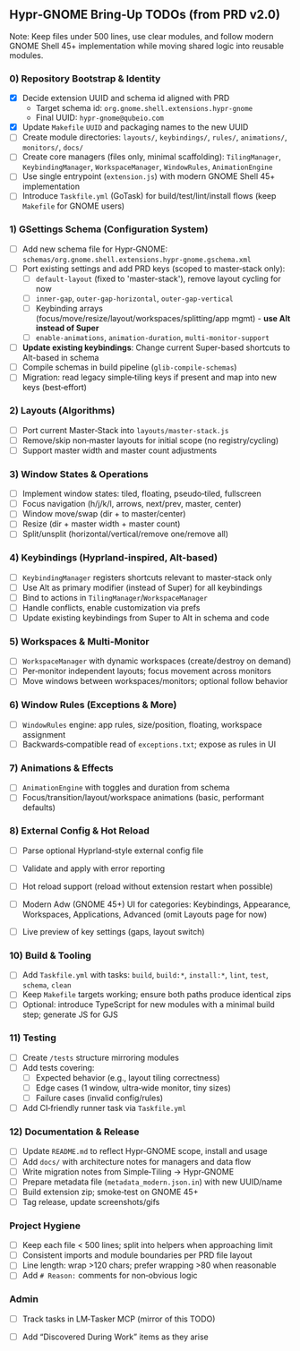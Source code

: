 ## Hypr‑GNOME Bring‑Up TODOs (from PRD v2.0)

Note: Keep files under 500 lines, use clear modules, and follow modern GNOME Shell 45+ implementation while moving shared logic into reusable modules.

### 0) Repository Bootstrap & Identity
- [x] Decide extension UUID and schema id aligned with PRD
  - Target schema id: `org.gnome.shell.extensions.hypr-gnome`
  - Final UUID: `hypr-gnome@qubeio.com`
- [x] Update `Makefile` `UUID` and packaging names to the new UUID
- [ ] Create module directories: `layouts/`, `keybindings/`, `rules/`, `animations/`, `monitors/`, `docs/`
- [ ] Create core managers (files only, minimal scaffolding): `TilingManager`, `KeybindingManager`, `WorkspaceManager`, `WindowRules`, `AnimationEngine`
- [ ] Use single entrypoint (`extension.js`) with modern GNOME Shell 45+ implementation
- [ ] Introduce `Taskfile.yml` (GoTask) for build/test/lint/install flows (keep `Makefile` for GNOME users)

### 1) GSettings Schema (Configuration System)
- [ ] Add new schema file for Hypr‑GNOME: `schemas/org.gnome.shell.extensions.hypr-gnome.gschema.xml`
- [ ] Port existing settings and add PRD keys (scoped to master‑stack only):
  - [ ] `default-layout` (fixed to 'master-stack'), remove layout cycling for now
  - [ ] `inner-gap`, `outer-gap-horizontal`, `outer-gap-vertical`
  - [ ] Keybinding arrays (focus/move/resize/layout/workspaces/splitting/app mgmt) - **use Alt instead of Super**
  - [ ] `enable-animations`, `animation-duration`, `multi-monitor-support`
- [ ] **Update existing keybindings**: Change current Super-based shortcuts to Alt-based in schema
- [ ] Compile schemas in build pipeline (`glib-compile-schemas`)
- [ ] Migration: read legacy simple‑tiling keys if present and map into new keys (best‑effort)

### 2) Layouts (Algorithms)
- [ ] Port current Master‑Stack into `layouts/master-stack.js`
- [ ] Remove/skip non‑master layouts for initial scope (no registry/cycling)
- [ ] Support master width and master count adjustments

### 3) Window States & Operations
- [ ] Implement window states: tiled, floating, pseudo‑tiled, fullscreen
- [ ] Focus navigation (h/j/k/l, arrows, next/prev, master, center)
- [ ] Window move/swap (dir + to master/center)
- [ ] Resize (dir + master width + master count)
- [ ] Split/unsplit (horizontal/vertical/remove one/remove all)

### 4) Keybindings (Hyprland‑inspired, Alt-based)
- [ ] `KeybindingManager` registers shortcuts relevant to master‑stack only
- [ ] Use Alt as primary modifier (instead of Super) for all keybindings
- [ ] Bind to actions in `TilingManager`/`WorkspaceManager`
- [ ] Handle conflicts, enable customization via prefs
- [ ] Update existing keybindings from Super to Alt in schema and code

### 5) Workspaces & Multi‑Monitor
- [ ] `WorkspaceManager` with dynamic workspaces (create/destroy on demand)
- [ ] Per‑monitor independent layouts; focus movement across monitors
- [ ] Move windows between workspaces/monitors; optional follow behavior

### 6) Window Rules (Exceptions & More)
- [ ] `WindowRules` engine: app rules, size/position, floating, workspace assignment
- [ ] Backwards‑compatible read of `exceptions.txt`; expose as rules in UI

### 7) Animations & Effects
- [ ] `AnimationEngine` with toggles and duration from schema
- [ ] Focus/transition/layout/workspace animations (basic, performant defaults)

### 8) External Config & Hot Reload
- [ ] Parse optional Hyprland‑style external config file
- [ ] Validate and apply with error reporting
- [ ] Hot reload support (reload without extension restart when possible)

- [ ] Modern Adw (GNOME 45+) UI for categories: Keybindings, Appearance, Workspaces, Applications, Advanced (omit Layouts page for now)
- [ ] Live preview of key settings (gaps, layout switch)

### 10) Build & Tooling
- [ ] Add `Taskfile.yml` with tasks: `build`, `build:*`, `install:*`, `lint`, `test`, `schema`, `clean`
- [ ] Keep `Makefile` targets working; ensure both paths produce identical zips
- [ ] Optional: introduce TypeScript for new modules with a minimal build step; generate JS for GJS

### 11) Testing
- [ ] Create `/tests` structure mirroring modules
- [ ] Add tests covering:
  - [ ] Expected behavior (e.g., layout tiling correctness)
  - [ ] Edge cases (1 window, ultra‑wide monitor, tiny sizes)
  - [ ] Failure cases (invalid config/rules)
- [ ] Add CI‑friendly runner task via `Taskfile.yml`

### 12) Documentation & Release
- [ ] Update `README.md` to reflect Hypr‑GNOME scope, install and usage
- [ ] Add `docs/` with architecture notes for managers and data flow
- [ ] Write migration notes from Simple‑Tiling → Hypr‑GNOME
- [ ] Prepare metadata file (`metadata_modern.json.in`) with new UUID/name
- [ ] Build extension zip; smoke‑test on GNOME 45+
- [ ] Tag release, update screenshots/gifs

### Project Hygiene
- [ ] Keep each file < 500 lines; split into helpers when approaching limit
- [ ] Consistent imports and module boundaries per PRD file layout
- [ ] Line length: wrap >120 chars; prefer wrapping >80 when reasonable
- [ ] Add `# Reason:` comments for non‑obvious logic

### Admin
- [ ] Track tasks in LM‑Tasker MCP (mirror of this TODO)
- [ ] Add “Discovered During Work” items as they arise


